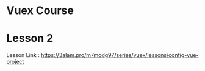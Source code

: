 # Vuex Course

# Lesson 2 

Lesson Link : https://3alam.pro/m7modg97/series/vuex/lessons/config-vue-project
